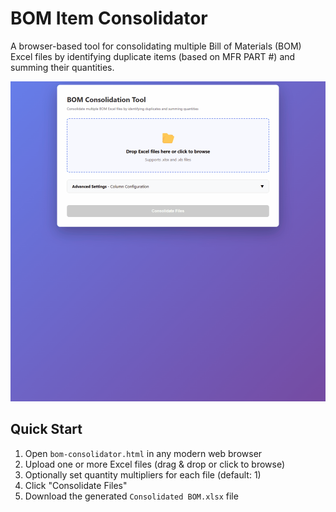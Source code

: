 # BOM Item Consolidator

A browser-based tool for consolidating multiple Bill of Materials (BOM) Excel files by identifying duplicate items (based on MFR PART #) and summing their quantities.

![Demo](BomConsolidatorDemo.gif)

## Quick Start

1. Open `bom-consolidator.html` in any modern web browser
2. Upload one or more Excel files (drag & drop or click to browse)
3. Optionally set quantity multipliers for each file (default: 1)
4. Click "Consolidate Files"
5. Download the generated `Consolidated BOM.xlsx` file